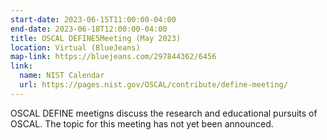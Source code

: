 ```yaml
---
start-date: 2023-06-15T11:00:00-04:00
end-date: 2023-06-18T12:00:00-04:00
title: OSCAL DEFINE5Meeting (May 2023)
location: Virtual (BlueJeans)
map-link: https://bluejeans.com/297844362/6456
link:
  name: NIST Calendar
  url: https://pages.nist.gov/OSCAL/contribute/define-meeting/
---
```


OSCAL DEFINE meetigns discuss the research and educational pursuits of OSCAL. The topic for
this meeting has not yet been announced.


